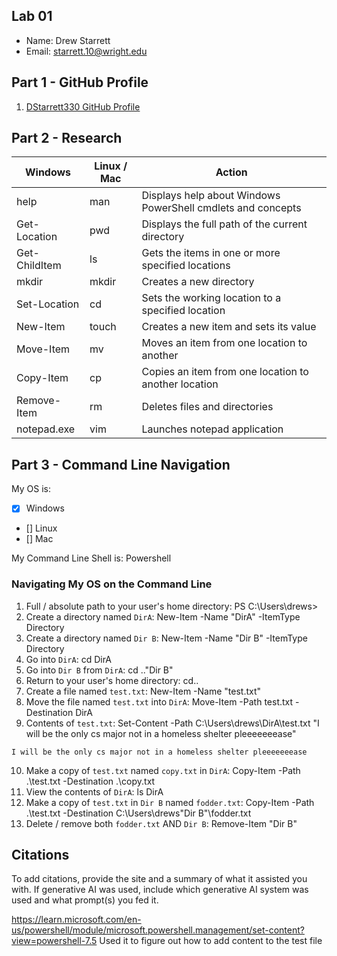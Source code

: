 ## Lab 01

- Name: Drew Starrett
- Email: starrett.10@wright.edu

## Part 1 - GitHub Profile

1. [DStarrett330 GitHub Profile](https://github.com/DStarrett330)

## Part 2 - Research

| Windows | Linux / Mac | Action |
| ---     | ---         | ---    |
| help    | man         |Displays help about Windows PowerShell cmdlets and concepts        |
| Get-Location | pwd    |Displays the full path of the current directory        |
| Get-ChildItem | ls    |Gets the items in one or more specified locations        |
| mkdir   | mkdir       |Creates a new directory        |
| Set-Location | cd     |Sets the working location to a specified location        |
| New-Item | touch      |Creates a new item and sets its value        |
| Move-Item | mv        |Moves an item from one location to another        |
| Copy-Item | cp        |Copies an item from one location to another location        |
| Remove-Item | rm      |Deletes files and directories        |
| notepad.exe | vim     |Launches notepad application        |

## Part 3 - Command Line Navigation

My OS is:
- [x] Windows
- [] Linux
- [] Mac

My Command Line Shell is: Powershell

### Navigating My OS on the Command Line

1. Full / absolute path to your user's home directory: PS C:\Users\drews>
2. Create a directory named `DirA`: New-Item -Name "DirA" -ItemType Directory
3. Create a directory named `Dir B`: New-Item -Name "Dir B" -ItemType Directory
4. Go into `DirA`: cd DirA
5. Go into `Dir B` from `DirA`: cd ..\"Dir B"
6. Return to your user's home directory: cd..
7. Create a file named `test.txt`: New-Item -Name "test.txt"
8. Move the file named `test.txt` into `DirA`: Move-Item -Path test.txt -Destination DirA
9. Contents of `test.txt`: Set-Content -Path C:\Users\drews\DirA\test.txt "I will be the only cs major not in a homeless shelter pleeeeeeease"
```
I will be the only cs major not in a homeless shelter pleeeeeeease
```
10. Make a copy of `test.txt` named `copy.txt` in `DirA`: Copy-Item -Path .\test.txt -Destination .\copy.txt
11. View the contents of `DirA`: ls DirA
12. Make a copy of `test.txt` in `Dir B` named `fodder.txt`: Copy-Item -Path .\test.txt -Destination C:\Users\drews\"Dir B"\fodder.txt
13. Delete / remove both `fodder.txt` AND `Dir B`: Remove-Item "Dir B"

## Citations

To add citations, provide the site and a summary of what it assisted you with.  If generative AI was used, include which generative AI system was used and what prompt(s) you fed it.

https://learn.microsoft.com/en-us/powershell/module/microsoft.powershell.management/set-content?view=powershell-7.5
Used it to figure out how to add content to the test file



